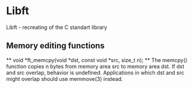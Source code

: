 # Libft
Libft - recreating of the C standart library

## Memory editing functions

** void				\*ft_memcpy(void *dst, const void *src, size_t n); **
The memcpy() function copies n bytes from memory area src to memory area dst.  If dst and src overlap, behavior is undefined.  Applications in which dst and src might overlap should use memmove(3) instead.
